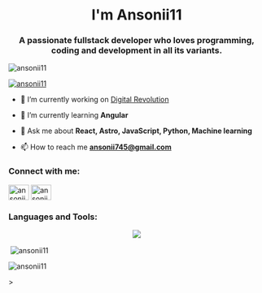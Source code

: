 <h1 align="center">I'm Ansonii11</h1>
<h3 align="center">A passionate fullstack developer who loves programming, coding and development in all its variants.</h3>

<p align="left"> <img src="https://komarev.com/ghpvc/?username=ansonii11&label=Profile%20views&color=0e75b6&style=flat" alt="ansonii11" /> </p>

<p align="left"> <a href="https://github.com/ryo-ma/github-profile-trophy"><img src="https://github-profile-trophy.vercel.app/?username=ansonii11" alt="ansonii11" /></a> </p>

- 🔭 I’m currently working on [Digital Revolution](https://github.com/Ansonii11/Digital_Revolution)

- 🌱 I’m currently learning **Angular**

- 💬 Ask me about **React, Astro, JavaScript, Python, Machine learning**

- 📫 How to reach me **ansonii745@gmail.com**

<h3 align="left">Connect with me:</h3>
<p align="left"><a href="https://twitter.com/ansonii11" target="blank"><img align="center" src="https://raw.githubusercontent.com/rahuldkjain/github-profile-readme-generator/master/src/images/icons/Social/twitter.svg" alt="ansonii11" height="30" width="40" /></a>
<a href="https://instagram.com/ansonii.11" target="blank"><img align="center" src="https://raw.githubusercontent.com/rahuldkjain/github-profile-readme-generator/master/src/images/icons/Social/instagram.svg" alt="ansonii.11" height="30" width="40" /></a>
</p>

<h3 align="left">Languages and Tools:</h3>
<p align="center">
  <a href="https://skillicons.dev">
    <img src="https://skillicons.dev/icons?i=git,docker,linux,pnpm,npm,bash,github,vscode,figma,blender,notion,obsidian,codepen,replit,ps,js,ts,py, electron, react,html,htmx,css,tailwind,nodejs,firebase,cloudflare,gcp,flutter,django,tensorflow,pytorch,sklearn,fastapi,mongodb,mysql,sqlite,postgres,cassandra,matlab,grafana,astro,nextjs&perline=14" />
  </a>
</p>

<p>&nbsp;<img align="center" src="https://github-readme-stats.vercel.app/api?username=ansonii11&show_icons=true&locale=en" alt="ansonii11" /></p>

<p><img align="center" src="https://github-readme-streak-stats.herokuapp.com/?user=ansonii11&" alt="ansonii11" /></p>>
